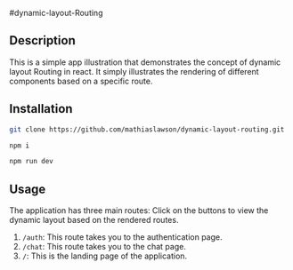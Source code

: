 #dynamic-layout-Routing

## Description

This is a simple app illustration that demonstrates the concept of dynamic layout Routing in react. It simply illustrates the rendering of different components based on a specific route. 

## Installation

```sh
git clone https://github.com/mathiaslawson/dynamic-layout-routing.git
```

```sh
npm i 
```

```sh
npm run dev
```


## Usage

The application has three main routes:
Click on the buttons to view the dynamic layout based on the rendered routes.

1. `/auth`: This route takes you to the authentication page.
2. `/chat`: This route takes you to the chat page.
3. `/`: This is the landing page of the application.
